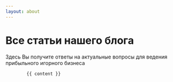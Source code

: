 ```yaml
---
layout: about
---
```


# Все статьи нашего блога

Здесь Вы получите ответы на актуальные вопросы для ведения прибыльного игорного бизнеса

 <div class="container">
        <div class="cont-des">
        	
        	{{ content }}

</div>
</div>